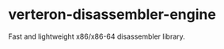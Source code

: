 verteron-disassembler-engine
============================

Fast and lightweight x86/x86-64 disassembler library.
